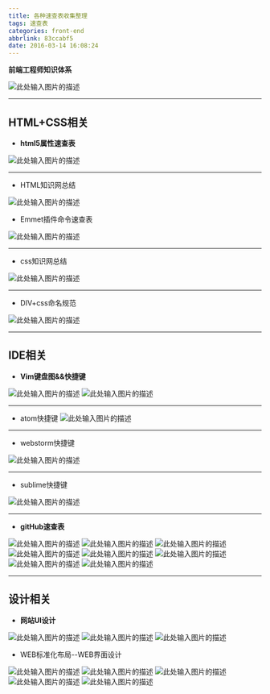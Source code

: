 ```yaml
---
title: 各种速查表收集整理
tags: 速查表
categories: front-end
abbrlink: 83ccabf5
date: 2016-03-14 16:08:24
---
```


**前端工程师知识体系**
<!--more-->
![此处输入图片的描述][1]



----------

## HTML+CSS相关

 - **html5属性速查表**

![此处输入图片的描述][2]


----------

 - HTML知识网总结

![此处输入图片的描述][4]

  - Emmet插件命令速查表

![此处输入图片的描述][5]


----------

 - css知识网总结

![此处输入图片的描述][6]


----------

 - DIV+css命名规范

![此处输入图片的描述][7]


----------


 
 
 
## IDE相关

 - **Vim键盘图&&快捷键**

![此处输入图片的描述][8]
![此处输入图片的描述][9]


----------

 - atom快捷键
![此处输入图片的描述][10]


----------

 - webstorm快捷键

![此处输入图片的描述][11]


----------

 - sublime快捷键

![此处输入图片的描述][12]


----------


  - **gitHub速查表**

![此处输入图片的描述][13]
![此处输入图片的描述][14]
![此处输入图片的描述][15]
![此处输入图片的描述][16]
![此处输入图片的描述][17]
![此处输入图片的描述][18]
![此处输入图片的描述][19]
![此处输入图片的描述][20]



----------


## 设计相关

 - **网站UI设计**

![此处输入图片的描述][29]
![此处输入图片的描述][30]
![此处输入图片的描述][31]
  

 - WEB标准化布局--WEB界面设计

![此处输入图片的描述][32]
![此处输入图片的描述][33]
![此处输入图片的描述][34]
![此处输入图片的描述][35]
![此处输入图片的描述][36]

 


  [1]: http://7xq6al.com1.z0.glb.clouddn.com/%E5%89%8D%E7%AB%AF%E7%9F%A5%E8%AF%86%E4%BD%93%E7%B3%BB.jpg
  [2]: http://designzum.com/wp-content/uploads/2014/05/html5_cheat_sheet_tags.png
  [3]: http://7xq6al.com1.z0.glb.clouddn.com/HTML%E5%AD%A6%E4%B9%A0%E6%80%9D%E7%BB%B4%E5%AF%BC%E5%9B%BE.jpeg
  [4]: http://7xq6al.com1.z0.glb.clouddn.com/HTML%E7%9F%A5%E8%AF%86%E7%BD%91%E6%80%BB%E7%BB%93.jpg
  [5]: http://7xq6al.com1.z0.glb.clouddn.com/Emmet%E6%8F%92%E4%BB%B6%E4%BD%BF%E7%94%A8%E9%80%9F%E6%9F%A5%E8%A1%A8.png
  [6]: http://7xq6al.com1.z0.glb.clouddn.com/CSS%E7%9F%A5%E8%AF%86%E7%BD%91%E6%80%BB%E7%BB%93.jpg
  [7]: http://7xq6al.com1.z0.glb.clouddn.com/DIV%E5%91%BD%E5%90%8D%E8%A7%84%E8%8C%83.jpg
  [8]: http://7xq6al.com1.z0.glb.clouddn.com/%E7%BB%8F%E5%85%B8%E7%89%88--vim.gif
  [9]: http://7xq6al.com1.z0.glb.clouddn.com/Vim%E5%BF%AB%E6%8D%B7%E9%94%AE.jpg
  [10]: http://7xq6al.com1.z0.glb.clouddn.com/atom%E5%AE%9E%E7%94%A8%E5%BF%AB%E6%8D%B7%E9%94%AE.jpg
  [11]: http://7xq6al.com1.z0.glb.clouddn.com/webstorm%E5%BF%AB%E6%8D%B7%E9%94%AE.jpg
  [12]: http://7xq6al.com1.z0.glb.clouddn.com/sublime%E5%BF%AB%E6%8D%B7%E9%94%AE.jpg
  [13]: http://7xq6al.com1.z0.glb.clouddn.com/git%20Supervisual%20cheat%20sheet.jpg
  [14]: http://7xq6al.com1.z0.glb.clouddn.com/git%20cheat%20sheet%202.jpg
  [15]: http://7xq6al.com1.z0.glb.clouddn.com/git%20cheat%20sheet%203.jpg
  [16]: http://7xq6al.com1.z0.glb.clouddn.com/git%20cheat%20sheet.jpg
  [17]: http://7xq6al.com1.z0.glb.clouddn.com/git%E5%B8%B8%E7%94%A8%E5%91%BD%E4%BB%A4.jpg
  [18]: http://7xq6al.com1.z0.glb.clouddn.com/git-model@2x.png
  [19]: http://7xq6al.com1.z0.glb.clouddn.com/github.png
  [20]: http://7xq6al.com1.z0.glb.clouddn.com/git%E6%8A%80%E6%9C%AF%E6%A0%88.jpg
  [29]: http://7xq6al.com1.z0.glb.clouddn.com/%E5%90%84%E8%A1%8C%E4%B8%9A%E7%BD%91%E7%AB%99%E8%AE%BE%E8%AE%A1%E5%8F%82%E8%80%83-%E8%A1%8C%E4%B8%9A%E5%88%97%E8%A1%A8.jpg
  [30]: http://7xq6al.com1.z0.glb.clouddn.com/%E7%BD%91%E7%AB%99UI%E8%AE%BE%E8%AE%A1.jpg
  [31]: http://7xq6al.com1.z0.glb.clouddn.com/%E8%AE%BE%E8%AE%A1%E8%AF%8D%E6%B1%87%E5%85%A8%E8%A7%A3.jpg
  [32]: http://7xq6al.com1.z0.glb.clouddn.com/Fireworks.jpg
  [33]: http://7xq6al.com1.z0.glb.clouddn.com/WEB%E7%95%8C%E9%9D%A2%E8%AE%BE%E8%AE%A1.jpg
  [34]: http://7xq6al.com1.z0.glb.clouddn.com/%E4%B8%93%E9%A2%98%E9%A1%B5%E8%AE%BE%E8%AE%A1.jpg
  [35]: http://7xq6al.com1.z0.glb.clouddn.com/%E6%8B%BE%E8%89%B2%E5%99%A8.jpg
  [36]: http://7xq6al.com1.z0.glb.clouddn.com/%E7%BD%91%E7%AB%99%E8%AE%BE%E8%AE%A1%E6%B5%81%E7%A8%8B.jpg